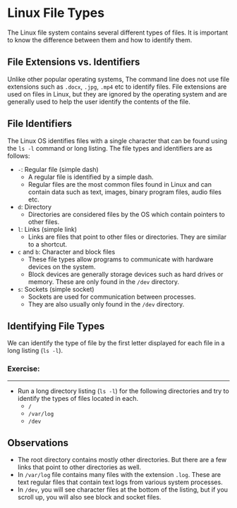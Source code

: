 **Linux File Types**
=====================

The Linux file system contains several different types of files. It is important to know the difference between them and how to identify them.

**File Extensions vs. Identifiers**
---------------------------------

Unlike other popular operating systems, The command line does not use file extensions such as `.docx`, `.jpg`, `.mp4` etc to identify files. File extensions are used on files in Linux, but they are ignored by the operating system and are generally used to help the user identify the contents of the file.

**File Identifiers**
-------------------

The Linux OS identifies files with a single character that can be found using the `ls -l` command or long listing. The file types and identifiers are as follows:

* `-`: Regular file (simple dash)
	+ A regular file is identified by a simple dash.
	+ Regular files are the most common files found in Linux and can contain data such as text, images, binary program files, audio files etc.
* `d`: Directory
	+ Directories are considered files by the OS which contain pointers to other files.
* `l`: Links (simple link)
	+ Links are files that point to other files or directories. They are similar to a shortcut.
* `c` and `b`: Character and block files
	+ These file types allow programs to communicate with hardware devices on the system.
	+ Block devices are generally storage devices such as hard drives or memory. These are only found in the `/dev` directory.
* `s`: Sockets (simple socket)
	+ Sockets are used for communication between processes.
	+ They are also usually only found in the `/dev` directory.

**Identifying File Types**
-------------------------

We can identify the type of file by the first letter displayed for each file in a long listing (`ls -l`).

### Exercise:
------------

* Run a long directory listing (`ls -l`) for the following directories and try to identify the types of files located in each.
	+ `/`
	+ `/var/log`
	+ `/dev`
    
 **Observations**
-----------------

* The root directory contains mostly other directories. But there are a few links that point to other directories as well.
* In `/var/log` file contains many files with the extension `.log`. These are text regular files that contain text logs from various system processes.
* In `/dev`, you will see character files at the bottom of the listing, but if you scroll up, you will also see block and socket files.